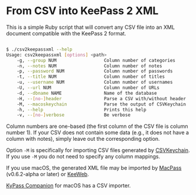 # From CSV into KeePass 2 XML

This is a simple Ruby script that will convert any CSV file into an XML document
compatible with the KeePass 2 format.

```sh

$ ./csv2keepassxml --help
Usage: csv2keepassxml [options] <path>
    -g, --group NUM                  Column number of categories
    -n, --notes NUM                  Column number of notes
    -p, --password NUM               Column number of passwords
    -t, --title NUM                  Column number of titles
    -u, --username NUM               Column number of usernames
    -U, --url NUM                    Column number of URLs
    -d, --dbname NAME                Name of the database
    -H, --[no-]header                Parse a CSV with/without header
    -M, --macoskeychain              Parse the output of CSVKeychain
    -h, --help                       Prints this help
    -v, --[no-]verbose               Be verbose
```

Column numbers are one-based (the first column of the CSV file is column number
1). If your CSV does not contain some data (e.g., it does not have a column with
notes), simply leave out the corresponding option.

Option `-M` is specifically for importing CSV files generated by
[CSVKeychain](https://github.com/lifepillar/CSVKeychain). If you use `-M` you
do not need to specify any column mappings.

If you use macOS, the generated XML file may be imported by
[MacPass](https://github.com/mstarke/MacPass) (v0.6.2-alpha or later) or
[KeeWeb](https://keeweb.info).

[KyPass Companion](http://www.kyuran.be/software/kypass4mac/) for macOS has
a CSV importer.
